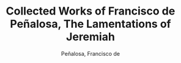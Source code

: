 ---
title: Collected Works of Francisco de Peñalosa, The Lamentations of Jeremiah
author: Peñalosa, Francisco de
editor: Hardie, Jane Morlet
volume: XIV
volume_part: 2
isbn10: 1-896926-19-3
isbn13: 978-1-896926-19-3
price: 60
place: Ottawa
publisher: IMM
year: 1999
pages: xiii + 61
---